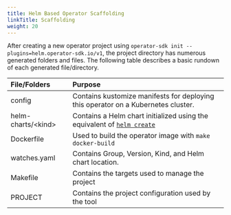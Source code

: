 ```yaml
---
title: Helm Based Operator Scaffolding
linkTitle: Scaffolding
weight: 20
---
```


After creating a new operator project using
`operator-sdk init --plugins=helm.operator-sdk.io/v1`, 
the project directory has numerous generated folders and files.
The following table describes a basic rundown of each generated file/directory.


| File/Folders | Purpose |
| :---         | :---    |
| config | Contains kustomize manifests for deploying this operator on a Kubernetes cluster. |
| helm-charts/\<kind> | Contains a Helm chart initialized using the equivalent of [`helm create`][docs_helm_create] |
| Dockerfile | Used to build the operator image with `make docker-build` |
| watches.yaml | Contains Group, Version, Kind, and Helm chart location. |
| Makefile | Contains the targets used to manage the project |
| PROJECT  | Contains the project configuration used by the tool |

[docs_helm_create]:https://helm.sh/docs/intro/using_helm/#creating-your-own-charts
